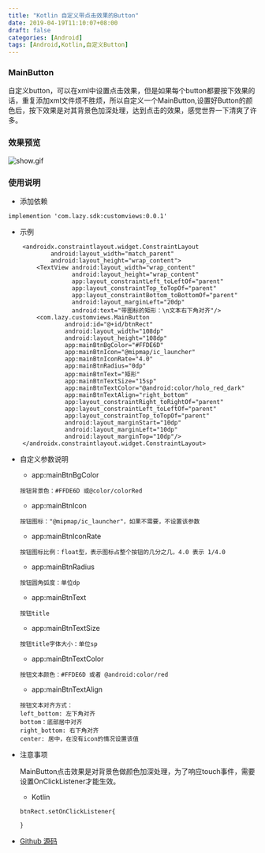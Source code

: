 ```yaml
---
title: "Kotlin 自定义带点击效果的Button"
date: 2019-04-19T11:10:07+08:00
draft: false
categories: [Android]
tags: [Android,Kotlin,自定义Button]
---
```


###  MainButton
自定义button，可以在xml中设置点击效果，但是如果每个button都要按下效果的话，重复添加xml文件烦不胜烦，所以自定义一个MainButton,设置好Button的颜色后，按下效果是对其背景色加深处理，达到点击的效果，感觉世界一下清爽了许多。
### 效果预览
![show.gif](/img/11_custom_btns/01.gif)

### 使用说明

* 添加依赖

```
implemention 'com.lazy.sdk:customviews:0.0.1'
```

* 示例

``` shell
    <androidx.constraintlayout.widget.ConstraintLayout
            android:layout_width="match_parent"
            android:layout_height="wrap_content">
        <TextView android:layout_width="wrap_content"
                  android:layout_height="wrap_content"
                  app:layout_constraintLeft_toLeftOf="parent"
                  app:layout_constraintTop_toTopOf="parent"
                  app:layout_constraintBottom_toBottomOf="parent"
                  android:layout_marginLeft="20dp"
                  android:text="带图标的矩形：\n文本右下角对齐"/>
        <com.lazy.customviews.MainButton
                android:id="@+id/btnRect"
                android:layout_width="108dp"
                android:layout_height="108dp"
                app:mainBtnBgColor="#FFDE6D"
                app:mainBtnIcon="@mipmap/ic_launcher"
                app:mainBtnIconRate="4.0"
                app:mainBtnRadius="0dp"
                app:mainBtnText="矩形"
                app:mainBtnTextSize="15sp"
                app:mainBtnTextColor="@android:color/holo_red_dark"
                app:mainBtnTextAlign="right_bottom"
                app:layout_constraintRight_toRightOf="parent"
                app:layout_constraintLeft_toLeftOf="parent"
                app:layout_constraintTop_toTopOf="parent"
                android:layout_marginStart="10dp"
                android:layout_marginLeft="10dp"
                android:layout_marginTop="10dp"/>
    </androidx.constraintlayout.widget.ConstraintLayout>

```
* 自定义参数说明

  * app:mainBtnBgColor

  ```
  按钮背景色：#FFDE6D 或@color/colorRed
  ```
  * app:mainBtnIcon

  ```
  按钮图标："@mipmap/ic_launcher"，如果不需要，不设置该参数
  ```
  * app:mainBtnIconRate

  ```
  按钮图标比例：float型，表示图标占整个按钮的几分之几，4.0 表示 1/4.0
  ```
  * app:mainBtnRadius

  ```
  按钮圆角弧度：单位dp
  ```
  * app:mainBtnText

  ```
  按钮title
  ```
  * app:mainBtnTextSize

  ```
  按钮title字体大小：单位sp
  ```
  * app:mainBtnTextColor

  ```
  按钮文本颜色：#FFDE6D 或者 @android:color/red
  ```
  * app:mainBtnTextAlign

  ```
  按钮文本对齐方式：
  left_bottom: 左下角对齐
  bottom：底部居中对齐
  right_bottom: 右下角对齐
  center: 居中，在没有icon的情况设置该值
  ```

* 注意事项

  MainButton点击效果是对背景色做颜色加深处理，为了响应touch事件，需要设置OnClickListener才能生效。
  * Kotlin

  ```
  btnRect.setOnClickListener{

  }
  ```

* [Github 源码](https://github.com/LazyBonesLZ/LazySDK.git)
